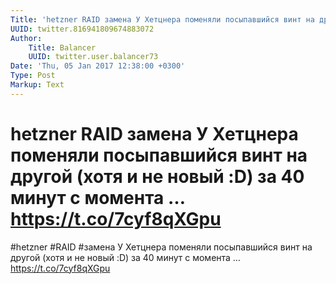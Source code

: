 ```yaml
---
Title: 'hetzner RAID замена У Хетцнера поменяли посыпавшийся винт на другой (хотя и не новый :D) за 40 минут с момента … https://t.co/7cyf8qXGpu'
UUID: twitter.816941809674883072
Author:
    Title: Balancer
    UUID: twitter.user.balancer73
Date: 'Thu, 05 Jan 2017 12:38:00 +0300'
Type: Post
Markup: Text
---
```


# hetzner RAID замена У Хетцнера поменяли посыпавшийся винт на другой (хотя и не новый :D) за 40 минут с момента … https://t.co/7cyf8qXGpu

#hetzner #RAID #замена У Хетцнера поменяли посыпавшийся винт
на другой (хотя и не новый :D) за 40 минут с момента …
https://t.co/7cyf8qXGpu